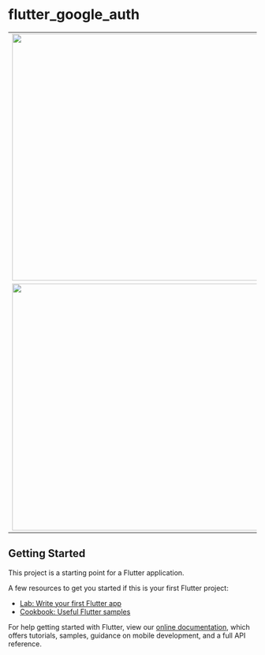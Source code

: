 # flutter_google_auth

<table>
	<tr>
		<td><img src="https://github.com/ShriLingam23/flutter_google_auth/blob/development/assets/Landing%20Page%201.png" height="500"></td>
		<td><img src="https://github.com/ShriLingam23/flutter_google_auth/blob/development/assets/Login%20Page.png" height="500"></td>
		<td><img src="https://github.com/ShriLingam23/flutter_google_auth/blob/development/assets/Group%20List%20Page.png" height="500"></td>
	</tr>
  <tr>
		<td><img src="https://github.com/ShriLingam23/flutter_google_auth/blob/development/assets/Group%20Create%20Page.png" height="500"></td>
		<td><img src="https://github.com/ShriLingam23/flutter_google_auth/blob/development/assets/Group%20Update%20Page.png" height="500"></td>
		<td><img src="https://github.com/ShriLingam23/flutter_google_auth/blob/development/assets/Logout%20Confirm.png" height="500"></td>
	</tr>
</table>

## Getting Started

This project is a starting point for a Flutter application.

A few resources to get you started if this is your first Flutter project:

- [Lab: Write your first Flutter app](https://flutter.dev/docs/get-started/codelab)
- [Cookbook: Useful Flutter samples](https://flutter.dev/docs/cookbook)

For help getting started with Flutter, view our
[online documentation](https://flutter.dev/docs), which offers tutorials,
samples, guidance on mobile development, and a full API reference.

